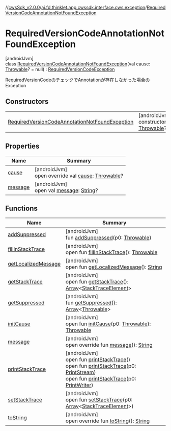//[cwsSdk_v2.0.0](../../../index.md)/[ai.fd.thinklet.app.cwssdk.interface.cws.exception](../index.md)/[RequiredVersionCodeAnnotationNotFoundException](index.md)

# RequiredVersionCodeAnnotationNotFoundException

[androidJvm]\
class [RequiredVersionCodeAnnotationNotFoundException](index.md)(val cause: [Throwable](https://kotlinlang.org/api/latest/jvm/stdlib/kotlin/-throwable/index.html)? = null) : [RequiredVersionCodeException](../-required-version-code-exception/index.md)

RequiredVersionCodeのチェックでAnnotationが存在しなかった場合のException

## Constructors

| | |
|---|---|
| [RequiredVersionCodeAnnotationNotFoundException](-required-version-code-annotation-not-found-exception.md) | [androidJvm]<br>constructor(cause: [Throwable](https://kotlinlang.org/api/latest/jvm/stdlib/kotlin/-throwable/index.html)? = null) |

## Properties

| Name | Summary |
|---|---|
| [cause](../-cws-sdk-exception/cause.md) | [androidJvm]<br>open override val [cause](../-cws-sdk-exception/cause.md): [Throwable](https://kotlinlang.org/api/latest/jvm/stdlib/kotlin/-throwable/index.html)? |
| [message](../-cws-request-info-get-failed-exception/index.md#1824300659%2FProperties%2F266414480) | [androidJvm]<br>open val [message](../-cws-request-info-get-failed-exception/index.md#1824300659%2FProperties%2F266414480): [String](https://kotlinlang.org/api/latest/jvm/stdlib/kotlin/-string/index.html)? |

## Functions

| Name | Summary |
|---|---|
| [addSuppressed](../-cws-request-info-get-failed-exception/index.md#282858770%2FFunctions%2F266414480) | [androidJvm]<br>fun [addSuppressed](../-cws-request-info-get-failed-exception/index.md#282858770%2FFunctions%2F266414480)(p0: [Throwable](https://kotlinlang.org/api/latest/jvm/stdlib/kotlin/-throwable/index.html)) |
| [fillInStackTrace](../-cws-request-info-get-failed-exception/index.md#-1102069925%2FFunctions%2F266414480) | [androidJvm]<br>open fun [fillInStackTrace](../-cws-request-info-get-failed-exception/index.md#-1102069925%2FFunctions%2F266414480)(): [Throwable](https://kotlinlang.org/api/latest/jvm/stdlib/kotlin/-throwable/index.html) |
| [getLocalizedMessage](../-cws-request-info-get-failed-exception/index.md#1043865560%2FFunctions%2F266414480) | [androidJvm]<br>open fun [getLocalizedMessage](../-cws-request-info-get-failed-exception/index.md#1043865560%2FFunctions%2F266414480)(): [String](https://kotlinlang.org/api/latest/jvm/stdlib/kotlin/-string/index.html) |
| [getStackTrace](../-cws-request-info-get-failed-exception/index.md#2050903719%2FFunctions%2F266414480) | [androidJvm]<br>open fun [getStackTrace](../-cws-request-info-get-failed-exception/index.md#2050903719%2FFunctions%2F266414480)(): [Array](https://kotlinlang.org/api/latest/jvm/stdlib/kotlin/-array/index.html)&lt;[StackTraceElement](https://developer.android.com/reference/kotlin/java/lang/StackTraceElement.html)&gt; |
| [getSuppressed](../-cws-request-info-get-failed-exception/index.md#672492560%2FFunctions%2F266414480) | [androidJvm]<br>fun [getSuppressed](../-cws-request-info-get-failed-exception/index.md#672492560%2FFunctions%2F266414480)(): [Array](https://kotlinlang.org/api/latest/jvm/stdlib/kotlin/-array/index.html)&lt;[Throwable](https://kotlinlang.org/api/latest/jvm/stdlib/kotlin/-throwable/index.html)&gt; |
| [initCause](../-cws-request-info-get-failed-exception/index.md#-418225042%2FFunctions%2F266414480) | [androidJvm]<br>open fun [initCause](../-cws-request-info-get-failed-exception/index.md#-418225042%2FFunctions%2F266414480)(p0: [Throwable](https://kotlinlang.org/api/latest/jvm/stdlib/kotlin/-throwable/index.html)): [Throwable](https://kotlinlang.org/api/latest/jvm/stdlib/kotlin/-throwable/index.html) |
| [message](message.md) | [androidJvm]<br>open override fun [message](message.md)(): [String](https://kotlinlang.org/api/latest/jvm/stdlib/kotlin/-string/index.html) |
| [printStackTrace](../-cws-request-info-get-failed-exception/index.md#-1769529168%2FFunctions%2F266414480) | [androidJvm]<br>open fun [printStackTrace](../-cws-request-info-get-failed-exception/index.md#-1769529168%2FFunctions%2F266414480)()<br>open fun [printStackTrace](../-cws-request-info-get-failed-exception/index.md#1841853697%2FFunctions%2F266414480)(p0: [PrintStream](https://developer.android.com/reference/kotlin/java/io/PrintStream.html))<br>open fun [printStackTrace](../-cws-request-info-get-failed-exception/index.md#1175535278%2FFunctions%2F266414480)(p0: [PrintWriter](https://developer.android.com/reference/kotlin/java/io/PrintWriter.html)) |
| [setStackTrace](../-cws-request-info-get-failed-exception/index.md#2135801318%2FFunctions%2F266414480) | [androidJvm]<br>open fun [setStackTrace](../-cws-request-info-get-failed-exception/index.md#2135801318%2FFunctions%2F266414480)(p0: [Array](https://kotlinlang.org/api/latest/jvm/stdlib/kotlin/-array/index.html)&lt;[StackTraceElement](https://developer.android.com/reference/kotlin/java/lang/StackTraceElement.html)&gt;) |
| [toString](../-cws-sdk-exception/to-string.md) | [androidJvm]<br>open override fun [toString](../-cws-sdk-exception/to-string.md)(): [String](https://kotlinlang.org/api/latest/jvm/stdlib/kotlin/-string/index.html) |
